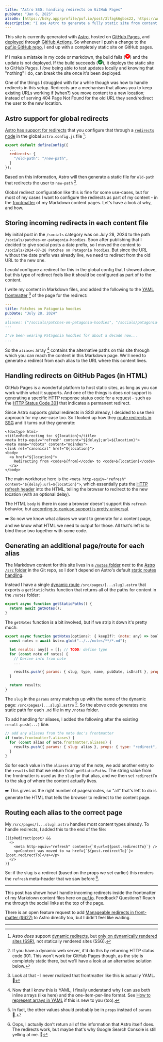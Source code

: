 ```yaml
---
title: "Astro SSG: handling redirects on GitHub Pages"
pubDate: "Jan 6, 2025"
alsoOn: [https://bsky.app/profile/puf.io/post/3lfagk6gbos22, https://www.threads.net/@frankpuf/post/DEkaEs7scKA, https://x.com/puf/status/1877007534780764411, https://c.im/@puf/113793331718758891]
description: "I use Astro to generate a fully static site from content in Markdown files, that I then host on GitHub Pages. I want to provide incoming links/aliases inside my Markdown files, but GitHub Pages doesn't support custom 301 redirect responses. Read the full article to learn how I work around this limitation."
---
```


This site is currently generated with [Astro](https://astro.build/), hosted on [GitHub Pages](https://pages.github.com/), and [deployed](https://github.com/withastro/action) through [GitHub Actions](https://docs.github.com/en/actions). So whenever I push a change to the [puf.io GitHub repo](https://github.com/puf/puf.io), I end up with a completely static site on GitHub pages.

If I make a mistake in my code or markdown, the build fails (<svg style="fill: red" width="16" height="16" style="margin-top: 2px" class="octicon octicon-x-circle-fill color-fg-danger" aria-label="failed: " viewBox="0 0 16 16" version="1.1" role="img"><path d="M2.343 13.657A8 8 0 1 1 13.658 2.343 8 8 0 0 1 2.343 13.657ZM6.03 4.97a.751.751 0 0 0-1.042.018.751.751 0 0 0-.018 1.042L6.94 8 4.97 9.97a.749.749 0 0 0 .326 1.275.749.749 0 0 0 .734-.215L8 9.06l1.97 1.97a.749.749 0 0 0 1.275-.326.749.749 0 0 0-.215-.734L9.06 8l1.97-1.97a.749.749 0 0 0-.326-1.275.749.749 0 0 0-.734.215L8 6.94Z"></path></svg>) and the update is not deployed. If the build succeeds (<svg style="fill: rgb(26, 127, 55)" width="16" height="16" class="octicon octicon-check-circle-fill color-fg-success" aria-label="completed successfully: " viewBox="0 0 16 16" version="1.1" role="img"><path d="M8 16A8 8 0 1 1 8 0a8 8 0 0 1 0 16Zm3.78-9.72a.751.751 0 0 0-.018-1.042.751.751 0 0 0-1.042-.018L6.75 9.19 5.28 7.72a.751.751 0 0 0-1.042.018.751.751 0 0 0-.018 1.042l2 2a.75.75 0 0 0 1.06 0Z"></path></svg>), it deploys the static site to GitHub Pages. I *love* being able to test updates locally and knowing that "nothing" I do, can break the site once it's been deployed.

One of the things I struggled with for a while though was how to handle redirects in this setup. Redirects are a mechanism that allows you to keep existing URLs working if (when?) you move content to a new location; instead of serving 404 Page Not Found for the old URL they send/redirect the user to the new location.

## Astro support for global redirects

[Astro has support for redirects](https://docs.astro.build/en/guides/routing/#redirects) that you configure that through a [`redirects` node](https://docs.astro.build/en/reference/configuration-reference/#redirects) in the global `astro.config.js` file [^1]:
```js
export default defineConfig({
  ...
  redirects: {
    "/old-path": "/new-path",
  }
});
```
Based on this information, Astro will then generate a static file for `old-path` that redirects the user to `new-path` [^2].

Global redirect configuration like this is fine for some use-cases, but for most of my cases I want to configure the redirects as part of my content - in the [frontmatter](https://dev.to/dailydevtips1/what-exactly-is-frontmatter-123g) of my Markdown content pages. Let's have a look at why, and how.

## Storing incoming redirects in each content file

My initial post in the `/socials` category was on July 28, 2024 to the path `/socials/patches-on-patagonia-hoodies`. Soon after publishing that I decided to give social posts a date prefix, so I moved the content to `/socials/2024-07-28 Patches on Patagonia hoodies`. But since the URL without the date prefix was already live, we need to redirect from the old URL to the new one.

I *could* configure a redirect for this in the global config that I showed above, but this type of redirect feels like it should be configured as part of to the content.

I write my content in Markdown files, and added the following to the [YAML frontmatter](https://docs.github.com/en/contributing/writing-for-github-docs/using-yaml-frontmatter) [^3] of the page for the redirect:

```yaml
---
title: Patches on Patagonia hoodies
pubDate: "July 28, 2024"
...
aliases: ["/socials/patches-on-patagonia-hoodies", "/socials/patagonia-patches"]
---

I've been wearing Patagonia hoodies for about a decade now...
...
```

So the `aliases` array [^4] contains the alternative paths on this site through which you can reach the content in this Markdown page. We'll need to generate a redirect from each alias to the URL where this content lives.

## Handling redirects on GitHub Pages (in HTML)

GitHub Pages is a wonderful platform to host static sites, as long as you can work within what it supports. And one of the things is does *not* support is generating a specific HTTP response status code for a request - such as the [HTTP Status Code 301](https://developer.mozilla.org/en-US/docs/Web/HTTP/Status/301) that indicates a permanent redirect.

Since Astro supports global redirects in SSG already, I decided to use their approach for my use-case too. So I looked up how they [route redirects in SSG](https://github.com/withastro/astro/blob/ebe2aa95c7f4a6559cec8b82d155da34a57bdd53/packages/astro/src/core/routing/3xx.ts#L11-L19) and it turns out they generate:
```tsx
<!doctype html>
<title>Redirecting to: ${location}</title>
<meta http-equiv="refresh" content="${delay};url=${location}">
<meta name="robots" content="noindex">
<link rel="canonical" href="${location}">
<body>
  <a href="${location}">
    Redirecting from <code>${from}</code> to <code>${location}</code>
  </a>
</body>
```

The main workhorse here is the `<meta http-equiv="refresh" content="${delay};url=${location}">`, which essentially puts the [HTTP refresh header](https://developer.mozilla.org/en-US/docs/Web/HTTP/Headers/Refresh) into the HTML, telling the browser to redirect to the new location (with an optional delay).

The HTML `body` is there in case a browser doesn't support this `refresh` behavior, but [according to caniuse support is pretty universal](https://caniuse.com/mdn-html_elements_meta_http-equiv_refresh).

➡️ So now we know what aliases we want to generate for a content page, and we know what HTML we need to output for those. All that's left is to bind those two together with some code.

## Generating an additional page/route for each alias

The Markdown content for this site lives in a [`/notes` folder](https://github.com/puf/puf.io/tree/main/notes) *next* to the [Astro `/src` folder](https://github.com/puf/puf.io/tree/main/src) in the Git repo, so I don't depend on Astro's default [static routes handling](https://docs.astro.build/en/guides/routing/#static-routes). 

Instead I have a single [dynamic route](https://docs.astro.build/en/guides/routing/#static-ssg-mode) `/src/pages/[...slug].astro` that exports a `getStaticPaths` function that returns all of the paths for content in the `/notes` folder:
```js
export async function getStaticPaths() {
  return await getNotes();
}
```

The `getNotes` function is a bit involved, but if we strip it down it's pretty much:
```js
export async function getNotes(options?: { keepIf?: (note: any) => boolean }) {
  const notes = await Astro.glob("../../notes/**/*.md");

  let results: any[] = []; // TODO: define type
  for (const note of notes) {
    // Derive info from note
    ...

    results.push({ params: { slug, type, name, pubDate, isDraft }, props: note });
  }

  return results;
}
```

The `slug` in the `params` array matches up with the name of the dynamic page: `/src/pages/[...slug].astro` [^5]. So the above code generates one static path for each `.md` file in my `/notes` folder.

To add handling for aliases, I added the following after the existing `result.push(...)` line:
```js
// add any aliases from the note doc's frontmatter
if (note.frontmatter?.aliases) {
  for (const alias of note.frontmatter.aliases) {
    results.push({ params: { slug: alias }, props: { type: "redirect", redirectTo: slug} });
  }
}
```

So for each value in the `aliases` array of the note, we add another entry to the `results` list that we return from `getStaticPaths`. The string value from the frontmatter is used as the `slug` for that alias, and we then set `redirectTo` to the slug of where the content actually lives.

➡️ This gives us the right number of pages/routes, so "all" that's left to do is generate the HTML that tells the browser to redirect to the content page.

## Routing each alias to the correct page

My `/src/pages/[...slug].astro` handles most content types already. To handle redirects, I added this to the end of the file:

```tsx
{(isRedirect(post) && 
  <>
    <meta http-equiv="refresh" content={`0;url=${post.redirectTo}`} />
    <p>Content was moved to <a href={`${post.redirectTo}`}>{post.redirectTo}</a></p>
  </>
)}
```

So: if the slug is a redirect (based on the props we set earlier) this renders the `refresh` meta-header that we saw before [^6].

---

This post has shown how I handle incoming redirects inside the frontmatter of my Markdown content files here on [puf.io](/). Feedback? Questions? Reach me through the social links at the top of the page.

There is an open feature request to add [Manageable redirects in front-matter (#627)](https://github.com/withastro/roadmap/discussions/627) to Astro directly too, but I didn't feel like waiting.

---

[^1]: Astro *does* support [dynamic redirects](https://docs.astro.build/en/guides/routing/#dynamic-redirects), but [only on dynamically rendered sites (SSR)](https://docs.astro.build/en/reference/errors/static-redirect-not-available/), not statically rendered sites (SSG).
[^2]: If you have a dynamic web server, it'd do this by returning HTTP status code 301. This won't work for GitHub Pages though, as the site is completely static there, but we'll have a look at an alternative solution below.
[^3]: Look at that - I never realized that frontmatter like this is actually YAML. 🤯
[^4]: Now that I know this is YAML, I finally understand why I can use both inline arrays (like here) and the one-item-per-line format. See [How to represent arrays in YAML](https://www.educative.io/answers/how-to-represent-arrays-in-yaml) if this is new to you (too).
[^5]: In fact, the other values should probably be in `props` instead of `params` 😬.
[^6]: Oops, I actually don't return all of the information that Astro itself does. The redirects work, but maybe that's why Google Search Console is still yelling at me. 🤔